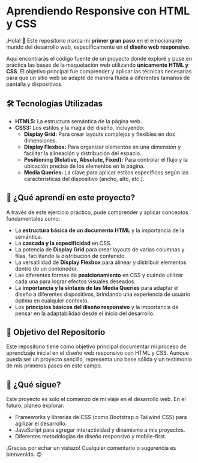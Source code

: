 # Aprendiendo Responsive con HTML y CSS

¡Hola! 👋 Este repositorio marca mi **primer gran paso** en el emocionante mundo del desarrollo web, específicamente en el **diseño web responsivo**.

Aquí encontrarás el código fuente de un proyecto donde exploré y puse en práctica las bases de la maquetación web utilizando **únicamente HTML y CSS**. El objetivo principal fue comprender y aplicar las técnicas necesarias para que un sitio web se adapte de manera fluida a diferentes tamaños de pantalla y dispositivos.

## 🛠️ Tecnologías Utilizadas

* **HTML5:** La estructura semántica de la página web.
* **CSS3:** Los estilos y la magia del diseño, incluyendo:
    * **Display Grid:** Para crear layouts complejos y flexibles en dos dimensiones.
    * **Display Flexbox:** Para organizar elementos en una dimensión y facilitar la alineación y distribución del espacio.
    * **Positioning (Relative, Absolute, Fixed):** Para controlar el flujo y la ubicación precisa de los elementos en la página.
    * **Media Queries:** La clave para aplicar estilos específicos según las características del dispositivo (ancho, alto, etc.).

## 🚀 ¿Qué aprendí en este proyecto?

A través de este ejercicio práctico, pude comprender y aplicar conceptos fundamentales como:

* La **estructura básica de un documento HTML** y la importancia de la semántica.
* La **cascada y la especificidad** en CSS.
* La potencia de **Display Grid** para crear layouts de varias columnas y filas, facilitando la distribución de contenido.
* La versatilidad de **Display Flexbox** para alinear y distribuir elementos dentro de un contenedor.
* Las diferentes formas de **posicionamiento** en CSS y cuándo utilizar cada una para lograr efectos visuales deseados.
* La **importancia y la sintaxis de las Media Queries** para adaptar el diseño a diferentes dispositivos, brindando una experiencia de usuario óptima en cualquier contexto.
* Los **principios básicos del diseño responsivo** y la importancia de pensar en la adaptabilidad desde el inicio del desarrollo.

## 🎯 Objetivo del Repositorio

Este repositorio tiene como objetivo principal documentar mi proceso de aprendizaje inicial en el diseño web responsivo con HTML y CSS. Aunque pueda ser un proyecto sencillo, representa una base sólida y un testimonio de mis primeros pasos en este campo.

## 🔭 ¿Qué sigue?

Este proyecto es solo el comienzo de mi viaje en el desarrollo web. En el futuro, planeo explorar:

* Frameworks y librerías de CSS (como Bootstrap o Tailwind CSS) para agilizar el desarrollo.
* JavaScript para agregar interactividad y dinamismo a mis proyectos.
* Diferentes metodologías de diseño responsivo y mobile-first.

¡Gracias por echar un vistazo! Cualquier comentario o sugerencia es bienvenido. 😊
